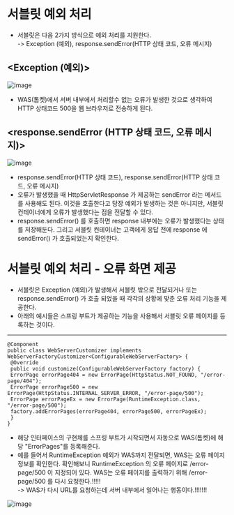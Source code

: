 __서블릿 예외 처리__
======================
- 서블릿은 다음 2가지 방식으로 예외 처리를 지원한다.    
-> Exception (예외), response.sendError(HTTP 상태 코드, 오류 메시지)    

__<Exception (예외)>__
---------------------
![image](https://user-images.githubusercontent.com/96917871/160282810-65864846-884f-4528-be68-e76a2e44353a.png)

- WAS(톰켓)에서 서버 내부에서 처리할수 없는 오류가 발생한 것으로 생각하여 HTTP 상태코드 500을 웹 브라우저로 전송하게 된다.

__<response.sendError (HTTP 상태 코드, 오류 메시지)>__
---------------------------
![image](https://user-images.githubusercontent.com/96917871/160282931-55804b16-df07-45c5-af8b-610967fc2c92.png)

- response.sendError(HTTP 상태 코드), response.sendError(HTTP 상태 코드, 오류 메시지)    
- 오류가 발생했을 때 HttpServletResponse 가 제공하는 sendError 라는 메서드를 사용해도 된다. 이것을 호출한다고 당장 예외가 발생하는 것은 아니지만, 서블릿 컨테이너에게 오류가 발생했다는 점을 전달할 수 있다.
- response.sendError() 를 호출하면 response 내부에는 오류가 발생했다는 상태를 저장해둔다. 그리고 서블릿 컨테이너는 고객에게 응답 전에 response 에 sendError() 가 호출되었는지 확인한다.


__서블릿 예외 처리 - 오류 화면 제공__
=====================================
- 서블릿은 Exception (예외)가 발생해서 서블릿 밖으로 전달되거나 또는 response.sendError() 가 호출 되었을 때 각각의 상황에 맞춘 오류 처리 기능을 제공한다.
- 아래의 예시들은 스프링 부트가 제공하는 기능을 사용해서 서블릿 오류 페이지를 등록하는 것이다.

---------------------------------------
```
@Component
public class WebServerCustomizer implements
WebServerFactoryCustomizer<ConfigurableWebServerFactory> {
 @Override
 public void customize(ConfigurableWebServerFactory factory) {
 ErrorPage errorPage404 = new ErrorPage(HttpStatus.NOT_FOUND, "/error-page/404");
 ErrorPage errorPage500 = new ErrorPage(HttpStatus.INTERNAL_SERVER_ERROR, "/error-page/500");
 ErrorPage errorPageEx = new ErrorPage(RuntimeException.class, "/error-page/500");
 factory.addErrorPages(errorPage404, errorPage500, errorPageEx);
 }
}
```

- 해당 인터페이스의 구현체를 스프링 부트가 시작되면서 자동으로 WAS(톰켓)에 해당 "ErrorPages"를 등록해준다.
- 예를 들어서 RuntimeException 예외가 WAS까지 전달되면, WAS는 오류 페이지 정보를 확인한다. 확인해보니 RuntimeException 의 오류 페이지로 /error-page/500 이 지정되어 있다. WAS는 오류 페이지를 출력하기 위해 /error-page/500 를 다시 요청한다.!!!!!      
-> WAS가 다시 URL를 요청하는데 서버 내부에서 일어나는 행동이다.!!!!!!!         

![image](https://user-images.githubusercontent.com/96917871/160283227-6c5cd77a-7e62-41c3-bd28-ae846860b282.png)



